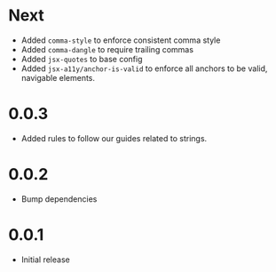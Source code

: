 # Next
- Added `comma-style` to enforce consistent comma style
- Added `comma-dangle` to require trailing commas
- Added `jsx-quotes` to base config
- Added `jsx-a11y/anchor-is-valid` to enforce all anchors to be valid, navigable elements.

# 0.0.3
- Added rules to follow our guides related to strings.

# 0.0.2
- Bump dependencies

# 0.0.1
- Initial release